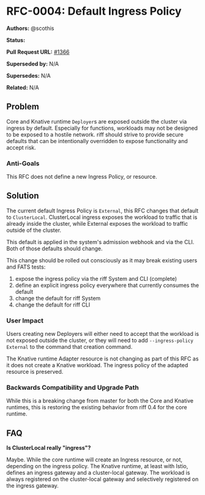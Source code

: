# RFC-0004: Default Ingress Policy

**Authors:** @scothis

**Status:**

**Pull Request URL:** [#1366](https://github.com/projectriff/riff/pull/1366)

**Superseded by:** N/A

**Supersedes:** N/A

**Related:** N/A


## Problem
Core and Knative runtime `Deployer`s are exposed outside the cluster via ingress by default. Especially for functions, workloads may not be designed to be exposed to a hostile network. riff should strive to provide secure defaults that can be intentionally overridden to expose functionality and accept risk.

### Anti-Goals
This RFC does not define a new Ingress Policy, or resource.

## Solution
The current default Ingress Policy is `External`, this RFC changes that default to `ClusterLocal`. ClusterLocal ingress exposes the workload to traffic that is already inside the cluster, while External exposes the workload to traffic outside of the cluster. 

This default is applied in the system's admission webhook and via the CLI. Both of those defaults should change.

This change should be rolled out consciously as it may break existing users and FATS tests:
1. expose the ingress policy via the riff System and CLI (complete)
1. define an explicit ingress policy everywhere that currently consumes the default
1. change the default for riff System
1. change the default for riff CLI

### User Impact
Users creating new Deployers will either need to accept that the workload is not exposed outside the cluster, or they will need to add `--ingress-policy External` to the command that creation command.

The Knative runtime Adapter resource is not changing as part of this RFC as it does not create a Knative workload. The ingress policy of the adapted resource is preserved.

### Backwards Compatibility and Upgrade Path
While this is a breaking change from master for both the Core and Knative runtimes, this is restoring the existing behavior from riff 0.4 for the core runtime.

## FAQ
**Is ClusterLocal really "ingress"?**

Maybe. While the core runtime will create an Ingress resource, or not, depending on the ingress policy. The Knative runtime, at least with Istio, defines an ingress gateway and a cluster-local gateway. The workload is always registered on the cluster-local gateway and selectively registered on the ingress gateway.
